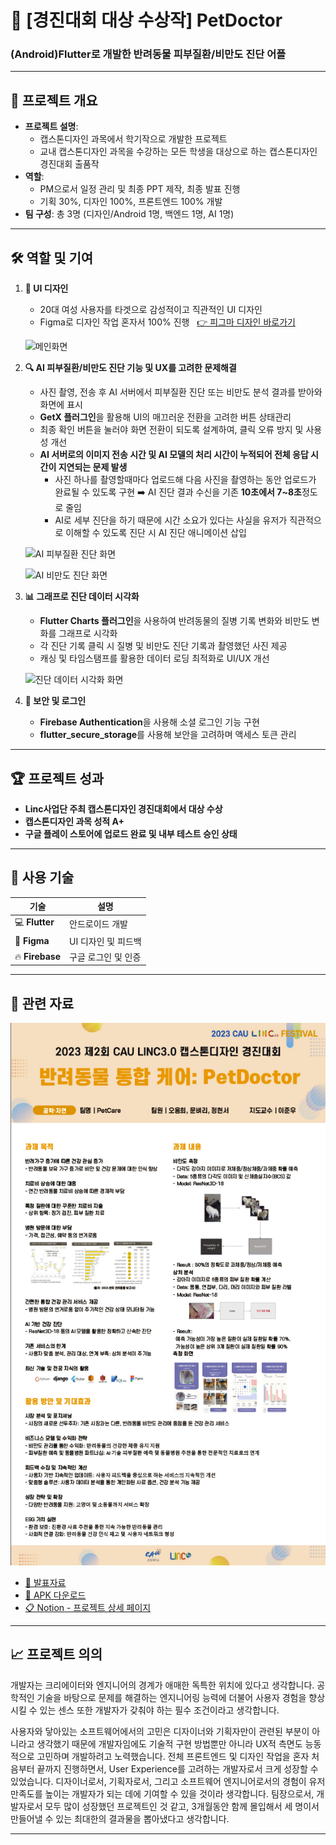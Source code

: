 # 🐾 [경진대회 대상 수상작] PetDoctor
### (Android)Flutter로 개발한 반려동물 피부질환/비만도 진단 어플

---

## 📑 프로젝트 개요
- **프로젝트 설명**: 
  - 캡스톤디자인 과목에서 학기작으로 개발한 프로젝트
  - 교내 캡스톤디자인 과목을 수강하는 모든 학생을 대상으로 하는 캡스톤디자인경진대회 출품작
- **역할**: 
  - PM으로서 일정 관리 및 최종 PPT 제작, 최종 발표 진행
  - 기획 30%, 디자인 100%, 프론트엔드 100% 개발
- **팀 구성**: 총 3명 (디자인/Android 1명, 백엔드 1명, AI 1명)

---

## 🛠️ 역할 및 기여
1. **🎨 UI 디자인**
   - 20대 여성 사용자를 타겟으로 감성적이고 직관적인 UI 디자인
   - Figma로 디자인 작업 혼자서 100% 진행
     &nbsp;&nbsp;[👉 피그마 디자인 바로가기](https://www.figma.com/design/3AAVLJigfm1lqYiol0oYUg/Prototype?node-id=0-1&t=3AJcZEEdbC8ajIM0-1)

   ![메인화면](./perdoctor1.png)

2. **🔍 AI 피부질환/비만도 진단 기능 및 UX를 고려한 문제해결**
   - 사진 촬영, 전송 후 AI 서버에서 피부질환 진단 또는 비만도 분석 결과를 받아와 화면에 표시
   - **GetX 플러그인**을 활용해 UI의 매끄러운 전환을 고려한 버튼 상태관리
   - 최종 확인 버튼을 눌러야 화면 전환이 되도록 설계하여, 클릭 오류 방지 및 사용성 개선
   - **AI 서버로의 이미지 전송 시간 및 AI 모델의 처리 시간이 누적되어 전체 응답 시간이 지연되는 문제 발생**
     - 사진 하나를 촬영할때마다 업로드해 다음 사진을 촬영하는 동안 업로드가 완료될 수 있도록 구현
       ➡️ AI 진단 결과 수신을 기존 **10초에서 7~8초**정도로 줄임
     - AI로 세부 진단을 하기 때문에 시간 소요가 있다는 사실을 유저가 직관적으로 이해할 수 있도록 진단 시 AI 진단 애니메이션 삽입

   ![AI 피부질환 진단 화면](./perdoctor2.png)
   
   ![AI 비만도 진단 화면](./perdoctor4.png)

3. **📊 그래프로 진단 데이터 시각화**
   - **Flutter Charts 플러그인**을 사용하여 반려동물의 질병 기록 변화와 비만도 변화를 그래프로 시각화
   - 각 진단 기록 클릭 시 질병 및 비만도 진단 기록과 촬영했던 사진 제공
   - 캐싱 및 타임스탬프를 활용한 데이터 로딩 최적화로 UI/UX 개선

   ![진단 데이터 시각화 화면](./perdoctor3.png)

4. **🔐 보안 및 로그인**
   - **Firebase Authentication**을 사용해 소셜 로그인 기능 구현
   - **flutter_secure_storage**를 사용해 보안을 고려하며 액세스 토큰 관리

---

## 🏆 프로젝트 성과
- **Linc사업단 주최 캡스톤디자인 경진대회에서 대상 수상**
- **캡스톤디자인 과목 성적 A+**
- **구글 플레이 스토어에 업로드 완료 및 내부 테스트 승인 상태**

---

## 🧰 사용 기술
| **기술**              | **설명**                           |
|----------------------|-----------------------------------|
| 💻 **Flutter**        | 안드로이드 개발          |
| 🎨 **Figma**          | UI 디자인 및 피드백               |
| 🔥 **Firebase**       | 구글 로그인 및 인증                 |

---

## 📂 관련 자료

![전시 자료](./petdoctorposter.png)

- [📄 발표자료](./petdoctorfinal.pdf)
- [📱 APK 다운로드](./petdoctorAPK.zip)
- [📋 Notion - 프로젝트 상세 페이지](https://moongbyeol.notion.site/Android-c0306505477045f58cd6bc1de413c44b)

---

## 📈 프로젝트 의의

개발자는 크리에이터와 엔지니어의 경계가 애매한 독특한 위치에 있다고 생각합니다. 공학적인 기술을 바탕으로 문제를 해결하는 엔지니어링 능력에 더불어 사용자 경험을 향상시킬 수 있는 센스 또한 개발자가 갖춰야 하는 필수 조건이라고 생각합니다. 

사용자와 닿아있는 소프트웨어에서의 고민은 디자이너와 기획자만이 관련된 부분이 아니라고 생각했기 때문에 개발자임에도 기술적 구현 방법뿐만 아니라 UX적 측면도 능동적으로 고민하며 개발하려고 노력했습니다. 전체 프론트엔드 및 디자인 작업을 혼자 처음부터 끝까지 진행하면서, User Experience를 고려하는 개발자로서 크게 성장할 수 있었습니다. 디자이너로서, 기획자로서, 그리고 소프트웨어 엔지니어로서의 경험이 유저 만족도를 높이는 개발자가 되는 데에 기여할 수 있을 것이라 생각합니다. 팀장으로서, 개발자로서 모두 많이 성장했던 프로젝트인 것 같고, 3개월동안 함께 몰입해서 세 명이서 만들어낼 수 있는 최대한의 결과물을 뽑아냈다고 생각합니다.

---


